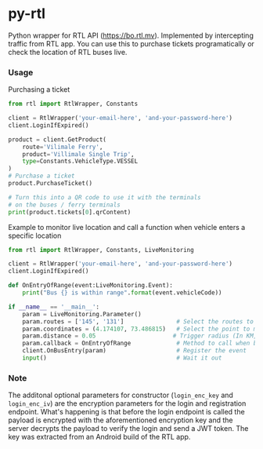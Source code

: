 # py-rtl
Python wrapper for RTL API (https://bo.rtl.mv). Implemented by intercepting traffic from RTL app. You can use this to purchase tickets programatically or check the location of RTL buses live.

### Usage
Purchasing a ticket
```py
from rtl import RtlWrapper, Constants

client = RtlWrapper('your-email-here', 'and-your-password-here')
client.LoginIfExpired()

product = client.GetProduct(
    route='Vilimale Ferry', 
    product='Villimale Single Trip',
    type=Constants.VehicleType.VESSEL
)
# Purchase a ticket
product.PurchaseTicket() 

# Turn this into a QR code to use it with the terminals
# on the buses / ferry terminals
print(product.tickets[0].qrContent) 
```

Example to monitor live location and call a function when vehicle enters a specific location 
```py
from rtl import RtlWrapper, Constants, LiveMonitoring

client = RtlWrapper('your-email-here', 'and-your-password-here')
client.LoginIfExpired()

def OnEntryOfRange(event:LiveMonitoring.Event):
    print("Bus {} is within range".format(event.vehicleCode))

if __name__ == '__main__':
    param = LiveMonitoring.Parameter()
    param.routes = ['145', '131']               # Select the routes to monitor
    param.coordinates = (4.174107, 73.486815)   # Select the point to monitor
    param.distance = 0.05                      # Trigger radius (In KM, defaults to 35 meters) 
    param.callback = OnEntryOfRange             # Method to call when bus enters 
    client.OnBusEntry(param)                    # Register the event
    input()                                     # Wait it out
```



### Note
The additonal optional parameters for constructor (`login_enc_key` and `login_enc_iv`) are the encryption parameters for the login and registration endpoint. What's happening is that before the login endpoint is called the payload is encrypted with the aforementioned encryption key and the server decrypts the payload to verify the login and send a JWT token. The key was extracted from an Android build of the RTL app.